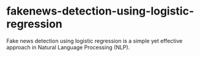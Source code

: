 # fakenews-detection-using-logistic-regression
Fake news detection using logistic regression is a simple yet effective approach in Natural Language Processing (NLP). 

